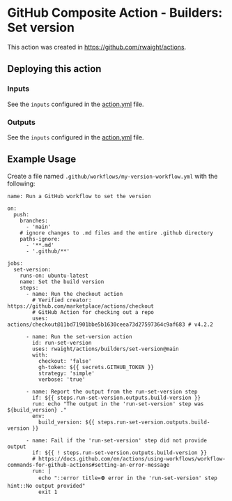 # GitHub Composite Action - Builders: Set version

This action was created in https://github.com/rwaight/actions.


## Deploying this action

### Inputs

See the `inputs` configured in the [action.yml](action.yml) file.

### Outputs

See the `inputs` configured in the [action.yml](action.yml) file.


## Example Usage

Create a file named `.github/workflows/my-version-workflow.yml` with the following:
```
name: Run a GitHub workflow to set the version

on:
  push:
    branches:
      - 'main'
    # ignore changes to .md files and the entire .github directory
    paths-ignore:
      - '**.md'
      - '.github/**'

jobs:
  set-version:
    runs-on: ubuntu-latest
    name: Set the build version
    steps:
      - name: Run the checkout action
        # Verified creator: https://github.com/marketplace/actions/checkout
        # GitHub Action for checking out a repo
        uses: actions/checkout@11bd71901bbe5b1630ceea73d27597364c9af683 # v4.2.2

      - name: Run the set-version action
        id: run-set-version
        uses: rwaight/actions/builders/set-version@main
        with:
          checkout: 'false'
          gh-token: ${{ secrets.GITHUB_TOKEN }}
          strategy: 'simple'
          verbose: 'true'

      - name: Report the output from the run-set-version step
        if: ${{ steps.run-set-version.outputs.build-version }}
        run: echo "The output in the 'run-set-version' step was ${build_version} ."
        env:
          build_version: ${{ steps.run-set-version.outputs.build-version }}

      - name: Fail if the 'run-set-version' step did not provide output
        if: ${{ ! steps.run-set-version.outputs.build-version }}
        # https://docs.github.com/en/actions/using-workflows/workflow-commands-for-github-actions#setting-an-error-message
        run: |
          echo "::error title=⛔ error in the 'run-set-version' step hint::No output provided"
          exit 1

```
